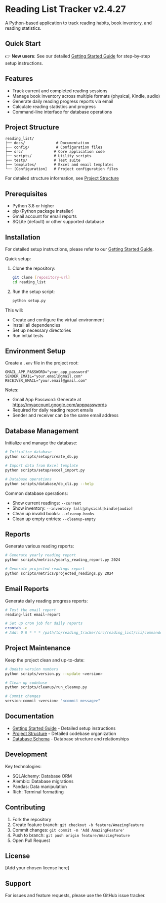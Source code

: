 # Reading List Tracker v2.4.27

A Python-based application to track reading habits, book inventory, and reading statistics.

## Quick Start

👉 **New users:** See our detailed [Getting Started Guide](docs/GETTING_STARTED.md) for step-by-step setup instructions.

## Features

- Track current and completed reading sessions
- Manage book inventory across multiple formats (physical, Kindle, audio)
- Generate daily reading progress reports via email
- Calculate reading statistics and progress
- Command-line interface for database operations

## Project Structure

```
reading_list/
├── docs/              # Documentation
├── config/            # Configuration files
├── src/              # Core application code
├── scripts/          # Utility scripts
├── tests/            # Test suite
├── templates/        # Excel and email templates
└── [Configuration]   # Project configuration files
```

For detailed structure information, see [Project Structure](docs/project_structure.txt)

## Prerequisites

- Python 3.8 or higher
- pip (Python package installer)
- Gmail account for email reports
- SQLite (default) or other supported database

## Installation

For detailed setup instructions, please refer to our [Getting Started Guide](docs/GETTING_STARTED.md).

Quick setup:

1. Clone the repository:
   ```bash
   git clone [repository-url]
   cd reading_list
   ```

2. Run the setup script:
   ```bash
   python setup.py
   ```

This will:
- Create and configure the virtual environment
- Install all dependencies
- Set up necessary directories
- Run initial tests

## Environment Setup

Create a `.env` file in the project root:

```env
GMAIL_APP_PASSWORD="your_app_password"
SENDER_EMAIL="your.email@gmail.com"
RECEIVER_EMAIL="your.email@gmail.com"
```

Notes:
- Gmail App Password: Generate at https://myaccount.google.com/apppasswords
- Required for daily reading report emails
- Sender and receiver can be the same email address

## Database Management

Initialize and manage the database:

```bash
# Initialize database
python scripts/setup/create_db.py

# Import data from Excel template
python scripts/setup/excel_import.py

# Database operations
python scripts/database/db_cli.py --help
```

Common database operations:
- Show current readings: `--current`
- Show inventory: `--inventory [all|physical|kindle|audio]`
- Clean up invalid books: `--cleanup-books`
- Clean up empty entries: `--cleanup-empty`

## Reports

Generate various reading reports:

```bash
# Generate yearly reading report
python scripts/metrics/yearly_reading_report.py 2024

# Generate projected readings report
python scripts/metrics/projected_readings.py 2024
```

## Email Reports

Generate daily reading progress reports:

```bash
# Test the email report
reading-list email-report

# Set up cron job for daily reports
crontab -e
# Add: 0 9 * * * /path/to/reading_tracker/src/reading_list/cli/commands/daily_report.sh
```

## Project Maintenance

Keep the project clean and up-to-date:

```bash
# Update version numbers
python scripts/version.py --update <version>

# Clean up codebase
python scripts/cleanup/run_cleanup.py

# Commit changes
version-commit <version> "<commit message>"
```

## Documentation

- [Getting Started Guide](docs/GETTING_STARTED.md) - Detailed setup instructions
- [Project Structure](project_structure.txt) - Detailed codebase organization
- [Database Schema](docs/DATABASE.md) - Database structure and relationships

## Development

Key technologies:
- SQLAlchemy: Database ORM
- Alembic: Database migrations
- Pandas: Data manipulation
- Rich: Terminal formatting

## Contributing

1. Fork the repository
2. Create feature branch: `git checkout -b feature/AmazingFeature`
3. Commit changes: `git commit -m 'Add AmazingFeature'`
4. Push to branch: `git push origin feature/AmazingFeature`
5. Open Pull Request

## License

[Add your chosen license here]

## Support

For issues and feature requests, please use the GitHub issue tracker.
